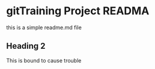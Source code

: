 # gitTraining Project READMA

this is a simple readme.md file

## Heading 2

This is bound to cause trouble